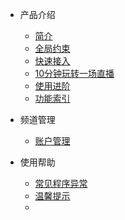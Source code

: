 * 产品介绍

  * [简介](/)
  * [全局约束](/limit)
  * [快速接入](/quick_start)
  * [10分钟玩转一场直播](/playLive)
  * [使用进阶](/advanceLive)
  * [功能索引](/function_index)
* 频道管理

  * [账户管理](accountService)
* 使用帮助

  * [常见程序异常](exceptionDoc)
  * [温馨提示](tips)
  * []()

